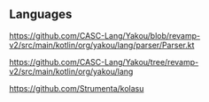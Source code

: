 Languages
----------

https://github.com/CASC-Lang/Yakou/blob/revamp-v2/src/main/kotlin/org/yakou/lang/parser/Parser.kt

https://github.com/CASC-Lang/Yakou/tree/revamp-v2/src/main/kotlin/org/yakou/lang

https://github.com/Strumenta/kolasu

